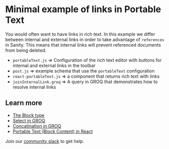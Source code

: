 # Minimal example of links in Portable Text

You would often want to have links in rich text. In this example we differ between internal and external links in order to take advantage of `references` in Sanity. This means that internal links will prevent referenced documents from being deleted.

* `portableText.js` => Configuration of the rich text editor with buttons for internal and external links in the toolbar
* `post.js` => example schema that use the `portableText` configuration
* `react-portableText.js` => a component that returns rich text with links
* `joinInternalLink.groq` => A query in GROQ that demonstrates how to resolve internal links

## Learn more

* [The Block type](https://www.sanity.io/docs/schema-types/block-type)
* [Select in GROQ](https://www.sanity.io/docs/groq/groq-functions)
* [Concatination in GROQ](https://www.sanity.io/docs/groq/groq-operators#object-object-addition-and-concatenation)
* [Portable Text (Block Content) in React](https://github.com/sanity-io/block-content-to-react)

Join our [community slack](https://slack.sanity.io) to get help.
